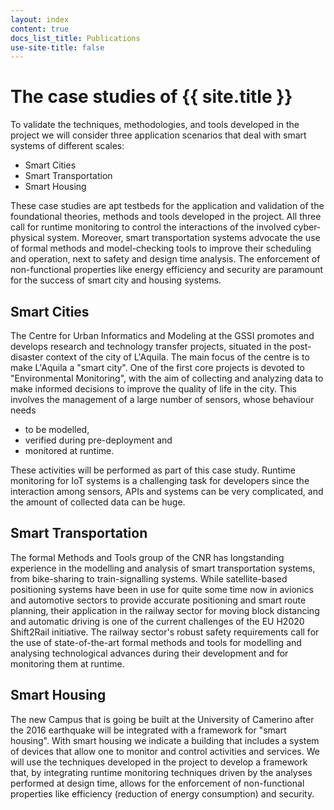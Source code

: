```yaml
---
layout: index
content: true
docs_list_title: Publications
use-site-title: false
---
```


# The case studies of {{ site.title }}

To validate the techniques, methodologies, and tools developed in the
project we will consider three application scenarios that deal with
smart systems of different scales:

- Smart Cities
- Smart Transportation
- Smart Housing

These case studies are apt testbeds for the application and validation
of the foundational theories, methods and tools developed in the
project. All three call for runtime monitoring to control the
interactions of the involved cyber-physical system. Moreover, smart
transportation systems advocate the use of formal methods and
model-checking tools to improve their scheduling and operation, next
to safety and design time analysis. The enforcement of non-functional
properties like energy efficiency and security are paramount for the
success of smart city and housing systems.

## Smart Cities
The Centre for Urban Informatics and Modeling at the GSSI promotes and
develops research and technology transfer projects, situated in the
post-disaster context of the city of L'Aquila. The main focus of the
centre is to make L'Aquila a "smart city". One of the first core
projects is devoted to "Environmental Monitoring", with the aim of
collecting and analyzing data to make informed decisions to improve
the quality of life in the city. This involves the management of a
large number of sensors, whose behaviour needs

- to be modelled,
- verified during pre-deployment and
- monitored at runtime.

These activities will be performed as part of this case study. Runtime
monitoring for IoT systems is a challenging task for developers since
the interaction among sensors, APIs and systems can be very
complicated, and the amount of collected data can be huge.

## Smart Transportation
The formal Methods and Tools group of the CNR has longstanding
experience in the modelling and analysis of smart transportation
systems, from bike-sharing to train-signalling systems. While
satellite-based positioning systems have been in use for quite some
time now in avionics and automotive sectors to provide accurate
positioning and smart route planning, their application in the railway
sector for moving block distancing and automatic driving is one of the
current challenges of the EU H2020 Shift2Rail initiative. The railway
sector's robust safety requirements call for the use of
state-of-the-art formal methods and tools for modelling and analysing
technological advances during their development and for monitoring
them at runtime.

## Smart Housing
The new Campus that is going be built at the University of Camerino
after the 2016 earthquake will be integrated with a framework for
"smart housing". With smart housing we indicate a building that
includes a system of devices that allow one to monitor and control
activities and services. We will use the techniques developed in the
project to develop a framework that, by integrating runtime monitoring
techniques driven by the analyses performed at design time, allows for
the enforcement of non-functional properties like efficiency
(reduction of energy consumption) and security.


